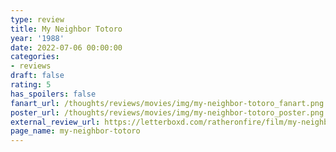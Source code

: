 ```yaml
---
type: review
title: My Neighbor Totoro
year: '1988'
date: 2022-07-06 00:00:00
categories:
- reviews
draft: false
rating: 5
has_spoilers: false
fanart_url: /thoughts/reviews/movies/img/my-neighbor-totoro_fanart.png
poster_url: /thoughts/reviews/movies/img/my-neighbor-totoro_poster.png
external_review_url: https://letterboxd.com/ratheronfire/film/my-neighbor-totoro/
page_name: my-neighbor-totoro
---
```


